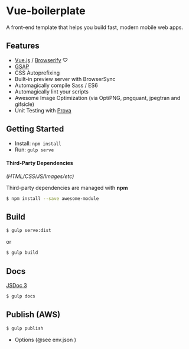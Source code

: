 Vue-boilerplate
===============

A front-end template that helps you build fast, modern mobile web apps.

## Features

* [Vue.js](http://vuejs.org/) / [Browserify](http://browserify.org/) ♡
* [GSAP](https://greensock.com/gsap)
* CSS Autoprefixing
* Built-in preview server with BrowserSync
* Automagically compile Sass / ES6
* Automagically lint your scripts
* Awesome Image Optimization (via OptiPNG, pngquant, jpegtran and gifsicle)
* Unit Testing with [Prova](https://github.com/azer/prova)

## Getting Started

- Install: `npm install`
- Run: `gulp serve`

#### Third-Party Dependencies

*(HTML/CSS/JS/Images/etc)*

Third-party dependencies are managed with **npm**

```sh
$ npm install --save awesome-module
```

## Build

```sh
$ gulp serve:dist
```

or

```sh
$ gulp build
```

## Docs

[JSDoc 3](http://usejsdoc.org/)

```sh
$ gulp docs
```

## Publish (AWS)

```sh
$ gulp publish
```
- Options (@see env.json )
